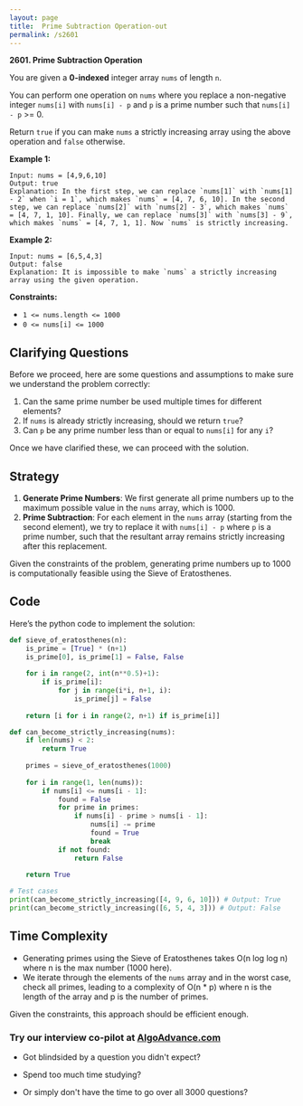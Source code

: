 ```yaml
---
layout: page
title:  Prime Subtraction Operation-out
permalink: /s2601
---
```


**2601. Prime Subtraction Operation**

You are given a **0-indexed** integer array `nums` of length `n`.

You can perform one operation on `nums` where you replace a non-negative integer `nums[i]` with `nums[i] - p` and `p` is a prime number such that `nums[i] - p` >= 0.

Return `true` if you can make `nums` a strictly increasing array using the above operation and `false` otherwise.

**Example 1:**

```
Input: nums = [4,9,6,10]
Output: true
Explanation: In the first step, we can replace `nums[1]` with `nums[1] - 2` when `i = 1`, which makes `nums` = [4, 7, 6, 10]. In the second step, we can replace `nums[2]` with `nums[2] - 3`, which makes `nums` = [4, 7, 1, 10]. Finally, we can replace `nums[3]` with `nums[3] - 9`, which makes `nums` = [4, 7, 1, 1]. Now `nums` is strictly increasing.
```

**Example 2:**

```
Input: nums = [6,5,4,3]
Output: false
Explanation: It is impossible to make `nums` a strictly increasing array using the given operation.
```

**Constraints:**

- `1 <= nums.length <= 1000`
- `0 <= nums[i] <= 1000`

## Clarifying Questions

Before we proceed, here are some questions and assumptions to make sure we understand the problem correctly:

1. Can the same prime number be used multiple times for different elements?
2. If `nums` is already strictly increasing, should we return `true`?
3. Can `p` be any prime number less than or equal to `nums[i]` for any `i`?

Once we have clarified these, we can proceed with the solution.

## Strategy

1. **Generate Prime Numbers**: We first generate all prime numbers up to the maximum possible value in the `nums` array, which is 1000.
2. **Prime Subtraction**: For each element in the `nums` array (starting from the second element), we try to replace it with `nums[i] - p` where `p` is a prime number, such that the resultant array remains strictly increasing after this replacement.

Given the constraints of the problem, generating prime numbers up to 1000 is computationally feasible using the Sieve of Eratosthenes.

## Code

Here’s the python code to implement the solution:

```python
def sieve_of_eratosthenes(n):
    is_prime = [True] * (n+1)
    is_prime[0], is_prime[1] = False, False
    
    for i in range(2, int(n**0.5)+1):
        if is_prime[i]:
            for j in range(i*i, n+1, i):
                is_prime[j] = False
                
    return [i for i in range(2, n+1) if is_prime[i]]

def can_become_strictly_increasing(nums):
    if len(nums) < 2:
        return True
    
    primes = sieve_of_eratosthenes(1000)
    
    for i in range(1, len(nums)):
        if nums[i] <= nums[i - 1]:
            found = False
            for prime in primes:
                if nums[i] - prime > nums[i - 1]:
                    nums[i] -= prime
                    found = True
                    break
            if not found:
                return False
    
    return True

# Test cases
print(can_become_strictly_increasing([4, 9, 6, 10])) # Output: True
print(can_become_strictly_increasing([6, 5, 4, 3])) # Output: False
```

## Time Complexity

- Generating primes using the Sieve of Eratosthenes takes O(n log log n) where n is the max number (1000 here).
- We iterate through the elements of the `nums` array and in the worst case, check all primes, leading to a complexity of O(n * p) where n is the length of the array and p is the number of primes.

Given the constraints, this approach should be efficient enough.


### Try our interview co-pilot at [AlgoAdvance.com](https://algoAdvance.com)

- Got blindsided by a question you didn't expect?

- Spend too much time studying?

- Or simply don't have the time to go over all 3000 questions?


